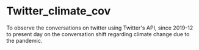# Twitter_climate_cov
To observe the conversations on twitter using Twitter's API, since 2019-12 to present day on the conversation shift regarding climate change due to the pandemic. 
